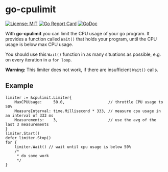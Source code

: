 # go-cpulimit

[![License: MIT](https://img.shields.io/badge/License-MIT-yellow.svg)](https://opensource.org/licenses/MIT)
[![Go Report Card](https://goreportcard.com/badge/github.com/Codehardt/go-cpulimit)](https://goreportcard.com/report/github.com/Codehardt/go-cpulimit)
[![GoDoc](https://godoc.org/github.com/Codehardt/go-cpulimit?status.svg)](https://godoc.org/github.com/Codehardt/go-cpulimit)

With **go-cpulimit** you can limit the CPU usage of your go program. It provides a function called `Wait()` that holds your program, until the CPU usage is below max CPU usage.

You should use this `Wait()` function in as many situations as possible, e.g. on every iteration in a `for loop`.

**Warning:** This limiter does not work, if there are insufficient `Wait()` calls.

## Example

```golang
limiter := &cpulimit.Limiter{
    MaxCPUUsage:     50.0,                   // throttle CPU usage to 50%
    MeasureInterval: time.Millisecond * 333, // measure cpu usage in an interval of 333 ms
    Measurements:    3,                      // use the avg of the last 3 measurements
}
limiter.Start()
defer limiter.Stop()
for {
    limiter.Wait() // wait until cpu usage is below 50%
    /*
     * do some work
     */
}
```